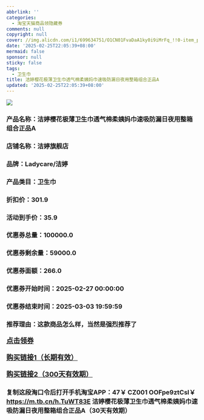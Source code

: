 ```yaml
---
abbrlink: ''
categories:
  - 淘宝天猫商品领隐藏券
comments: null
copyright: null
cover: //img.alicdn.com/i1/699634751/O1CN01FvaDaA1ky0i9iMrFq_!!0-item_pic.jpg
date: '2025-02-25T22:05:39+08:00'
mermaid: false
sponsor: null
sticky: false
tags:
  - 卫生巾
title: 洁婷樱花极薄卫生巾透气棉柔姨妈巾速吸防漏日夜用整箱组合正品A
updated: '2025-02-25T22:05:39+08:00'
--- 
```


![](//img.alicdn.com/i1/699634751/O1CN01FvaDaA1ky0i9iMrFq_!!0-item_pic.jpg)

### 产品名称：洁婷樱花极薄卫生巾透气棉柔姨妈巾速吸防漏日夜用整箱组合正品A
### 店铺名称：洁婷旗舰店
### 品牌：Ladycare/洁婷
### 产品类目：卫生巾
### 折扣价：301.9
### 活动到手价：35.9
### 优惠券总量：100000.0
### 优惠券剩余量：59000.0
### 优惠券面额：266.0
### 优惠券开始时间：2025-02-27 00:00:00	
### 优惠券结束时间：2025-03-03 19:59:59	
### 推荐理由：这款商品怎么样，当然是强烈推荐了

<p style="font-size: 18px; font-weight: bold;">
  <a href="https://uland.taobao.com/coupon/edetail?e=wH8gkBEIrWmlhHvvyUNXZfh8CuWt5YH5OVuOuRD5gLJMmdsrkidbOWBzzpT26idJv9FZ%2BMkcBBfW%2F5iiRJ4NgH4urdiu6Idzu8Nxrbt0m3IqFz10TUsBqpl%2B7Y69x5zKRSHvQe2jOLZ9pbNCYX0I%2BPP%2BWUTgK%2F%2B0I%2BtaUgbudUxA%2B536asYsLWVfKa%2BhVnNDayJ1XVkwsQo%2BcwxF4CWlE5jB6TX2HR3QQ5WKStDdyeTLAJho1Tgm24y1rRo98IyIzxHHRjXbSzC3GXpSbfs48kIbipG6LHsesfR5XhsSErcfEdj8HBYOQBkXMFLTeGli9pILCoZ%2B%2FH9%2BOHfs5nLQGA%3D%3D&traceId=0b0d7bc517407225632653497d12f7&union_lens=lensId%3AOPT%401740722566%40213f1325_0e59_1954b267736_7c4b%4001%40eyJmbG9vcklkIjo3MzM1NH0ie" target="_blank">点击领券</a>
</p>
<p style="font-size: 18px; font-weight: bold;">
  <a href="https://s.click.taobao.com/t?e=m%3D2%26s%3D0kcaGWVz8Cdw4vFB6t2Z2ueEDrYVVa64K7Vc7tFgwiHjf2vlNIV67k2Uw6Vjz9mVahEP0ZrOLIr3ID%2FV1RqsF4wnCJeELi4I%2FIEn%2BS1IjHAB0ghlTd7WlZVm%2FOAUUFw71qrpxiwMoCNxc1AtbZGVSxCI6B4ppRPuoYekDbI9eoCMHuv7RoNv0Q0jFsbsQ7KWZidjaba6HhSqSCVRiTu0sRccCOp3Q8zW3fW6JeBa9oZ0nzM9WkK6HNDuNs7mCfFOozvQCWI2PAlyfsBFZDqhxXSFvSTZM%2B%2F4A13NwUW6D5vW6P%2FcqBluC%2BjLtnGsuq9uz2TFFEd9SqY%3D" target="_blank">购买链接1（长期有效）</a>
</p>
<p style="font-size: 18px; font-weight: bold;">
  <a href="https://s.click.taobao.com/eAlLRYs" target="_blank">购买链接2（300天有效期）</a>
</p>

### 复制这段淘口令后打开手机淘宝APP：47￥ CZ001 OOFpe9ztCsl￥ https://m.tb.cn/h.TuWT83E  洁婷樱花极薄卫生巾透气棉柔姨妈巾速吸防漏日夜用整箱组合正品A（30天有效期）
